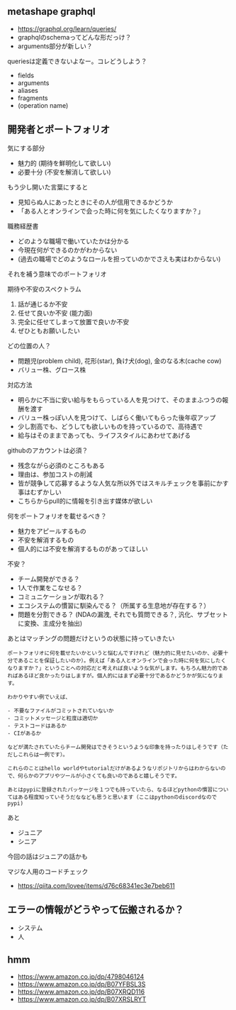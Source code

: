## metashape graphql

- https://graphql.org/learn/queries/
- graphqlのschemaってどんな形だっけ？
- arguments部分が新しい？

queriesは定義できないよなー。コレどうしよう？

- fields
- arguments
- aliases
- fragments
- (operation name)

## 開発者とポートフォリオ

気にする部分

- 魅力的 (期待を鮮明化して欲しい)
- 必要十分 (不安を解消して欲しい)

もう少し開いた言葉にすると

- 見知らぬ人にあったときにその人が信用できるかどうか
- 「ある人とオンラインで会った時に何を気にしたくなりますか？」

職務経歴書

- どのような職場で働いていたかは分かる
- 今現在何ができるのかがわからない
- (過去の職場でどのようなロールを担っていのかでさえも実はわからない)

それを補う意味でのポートフォリオ

期待や不安のスペクトラム

1. 話が通じるか不安
2. 任せて良いか不安 (能力面)
3. 完全に任せてしまって放置で良いか不安
4. ぜひともお願いしたい

どの位置の人？

- 問題児(problem child), 花形(star), 負け犬(dog), 金のなる木(cache cow)
- バリュー株、グロース株

対応方法

- 明らかに不当に安い給与をもらっている人を見つけて、そのままふつうの報酬を渡す
- バリュー株っぽい人を見つけて、しばらく働いてもらった後年収アップ
- 少し割高でも、どうしても欲しいものを持っているので、高待遇で
- 給与はそのままであっても、ライフスタイルにあわせてあげる

githubのアカウントは必須？

- 残念ながら必須のところもある
- 理由は、参加コストの削減
- 皆が競争して応募するような人気な所以外ではスキルチェックを事前にかす事はむずかしい
- こちらからpull的に情報を引き出す媒体が欲しい

何をポートフォリオを載せるべき？

- 魅力をアピールするもの
- 不安を解消するもの
- 個人的には不安を解消するものがあってほしい

不安？

- チーム開発ができる？
- 1人で作業をこなせる？
- コミュニケーションが取れる？
- エコシステムの慣習に馴染んでる？（所属する生息地が存在する？）
- 問題を分割できる？ (NDAの漏洩, それでも質問できる？, 汎化、サブセットに変換、主成分を抽出)

あとはマッチングの問題だけというの状態に持っていきたい

```
ポートフォリオに何を載せたいかというと悩むんですけれど（魅力的に見せたいのか、必要十分であることを保証したいのか）。例えば「ある人とオンラインで会った時に何を気にしたくなりますか？」ということへの対応だと考えれば良いような気がします。もちろん魅力的であればあるほど良かったりはしますが。個人的にはまず必要十分であるかどうかが気になります。

わかりやすい例でいえば、

- 不要なファイルがコミットされていないか
- コミットメッセージと粒度は適切か
- テストコードはあるか
- CIがあるか

などが満たされていたらチーム開発はできそうというような印象を持ったりはしそうです（ただしこれらは一例です）。

これらのことはhello worldやtutorialだけがあるようなリポジトリからはわからないので、何らかのアプリやツールが小さくても良いのであると嬉しそうです。

あとはpypiに登録されたパッケージを１つでも持っていたら、なるほどpythonの慣習についてはある程度知っていそうだななども思うと思います（ここはpythonのdiscordなのでpypi)
```

あと

- ジュニア
- シニア

今回の話はジュニアの話かも

マジな人用のコードチェック

- https://qiita.com/lovee/items/d76c68341ec3e7beb611

## エラーの情報がどうやって伝搬されるか？

- システム
- 人

## hmm

- https://www.amazon.co.jp/dp/4798046124
- https://www.amazon.co.jp/dp/B07YFBSL3S
- https://www.amazon.co.jp/dp/B07XRQD116
- https://www.amazon.co.jp/dp/B07XRSLRYT
